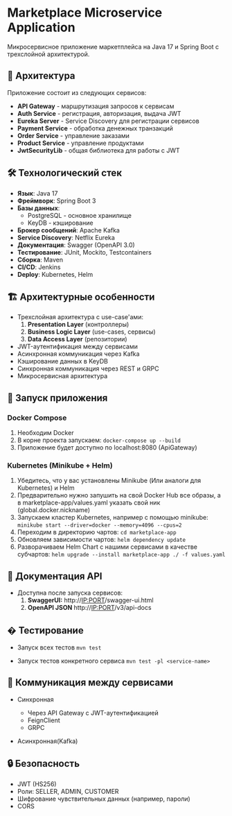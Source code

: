 # Marketplace Microservice Application

Микросервисное приложение маркетплейса на Java 17 и Spring Boot с трехслойной архитектурой.

## 📌 Архитектура

Приложение состоит из следующих сервисов:

- **API Gateway** - маршрутизация запросов к сервисам
- **Auth Service** - регистрация, авторизация, выдача JWT
- **Eureka Server** - Service Discovery для регистрации сервисов
- **Payment Service** - обработка денежных транзакций
- **Order Service** - управление заказами
- **Product Service** - управление продуктами
- **JwtSecurityLib** - общая библиотека для работы с JWT

## 🛠 Технологический стек

- **Язык**: Java 17
- **Фреймворк**: Spring Boot 3
- **Базы данных**:
    - PostgreSQL - основное хранилище
    - KeyDB - кэширование
- **Брокер сообщений**: Apache Kafka
- **Service Discovery**: Netflix Eureka
- **Документация**: Swagger (OpenAPI 3.0)
- **Тестирование**: JUnit, Mockito, Testcontainers
- **Сборка**: Maven
- **CI/CD**: Jenkins
- **Deploy**: Kubernetes, Helm

## 🏗 Архитектурные особенности

- Трехслойная архитектура с use-case'ами:
    1. **Presentation Layer** (контроллеры)
    2. **Business Logic Layer** (use-cases, сервисы)
    3. **Data Access Layer** (репозитории)
- JWT-аутентификация между сервисами
- Асинхронная коммуникация через Kafka
- Кэширование данных в KeyDB
- Синхронная коммуникация через REST и GRPC
- Микросервисная архитектура

## 🚀 Запуск приложения

### Docker Compose
1. Необходим Docker
2. В корне проекта запускаем:
```docker-compose up --build```
3. Приложение будет доступно по localhost:8080 (ApiGateway)

### Kubernetes (Minikube + Helm)
1. Убедитесь, что у вас установлены Minikube (Или аналоги для Kubernetes) и Helm
2. Предварительно нужно запушить на свой Docker Hub все образы, а в marketplace-app/values.yaml указать свой ник (global.docker.nickname)
3. Запускаем кластер Kubernetes, например с помощью minikube: ```minikube start --driver=docker --memory=4096 --cpus=2```
4. Переходим в директорию чартов: ```cd marketplace-app``` 
5. Обновляем зависимости чартов: ```helm dependency update```
6. Разворачиваем Helm Chart с нашими сервисами в качестве субчартов: ```helm upgrade --install marketplace-app ./ -f values.yaml```


## 📄 Документация API

- Доступна после запуска сервисов:
    1. **SwaggerUI:** http://<IP:PORT>/swagger-ui.html
    2. **OpenAPI JSON** http://<IP:PORT>/v3/api-docs

## � Тестирование
- Запуск всех тестов
```mvn test```

- Запуск тестов конкретного сервиса
```mvn test -pl <service-name>```

## 🤝 Коммуникация между сервисами
- Синхронная
  - Через API Gateway с JWT-аутентификацией 
  - FeignClient
  - GRPC

- Асинхронная(Kafka)


## 🔒 Безопасность
- JWT (HS256)
- Роли: SELLER, ADMIN, CUSTOMER
- Шифрование чувствительных данных (например, пароли)
- CORS
     
